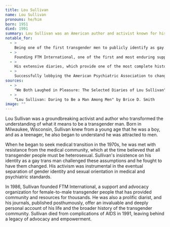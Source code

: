 ```yaml
---
title: Lou Sullivan
name: Lou Sullivan
pronouns: he/him
born: 1951
died: 1991
summary: Lou Sullivan was an American author and activist known for his work on behalf of transgender men. He was a pioneer in the grassroots FTM (female-to-male) movement and was instrumental in helping the medical establishment understand that sexual orientation and gender identity are distinct.
notable_for:
  - >
    Being one of the first transgender men to publicly identify as gay.
  - >
    Founding FTM International, one of the first and most enduring support organizations for trans men.
  - >
    His extensive diaries, which provide one of the most complete historical records of a transgender person's life.
  - >
    Successfully lobbying the American Psychiatric Association to change its diagnostic criteria to decouple gender identity from sexual orientation.
sources:
  - >
    "We Both Laughed in Pleasure: The Selected Diaries of Lou Sullivan" edited by Ellis Martin and Zach Ozma
  - >
    "Lou Sullivan: Daring to Be a Man Among Men" by Brice D. Smith
image: ""
---
```


Lou Sullivan was a groundbreaking activist and author who transformed the understanding of what it means to be a transgender man. Born in Milwaukee, Wisconsin, Sullivan knew from a young age that he was a boy, and as a teenager, he also began to understand he was attracted to men.

When he began to seek medical transition in the 1970s, he was met with resistance from the medical community, which at the time believed that all transgender people must be heterosexual. Sullivan's insistence on his identity as a gay trans man challenged these assumptions and he fought to have them changed. His activism was instrumental in the eventual separation of gender identity and sexual orientation in medical and psychiatric standards.

In 1986, Sullivan founded FTM International, a support and advocacy organization for female-to-male transgender people that has provided community and resources for thousands. He was also a prolific diarist, and his journals, published posthumously, offer an invaluable and deeply personal account of his life and the broader history of the transgender community. Sullivan died from complications of AIDS in 1991, leaving behind a legacy of advocacy and empowerment.
